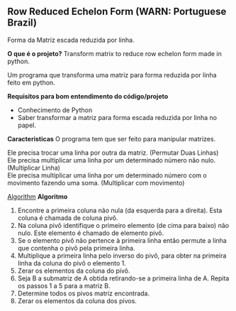 ## Row Reduced Echelon Form (WARN: Portuguese Brazil)
Forma da Matriz escada reduzida por linha.

**O que é o projeto?**
Transform matrix to reduce row echelon form made in python.


Um programa que transforma uma matriz para forma reduzida por linha feito em python.


**Requisitos para bom entendimento do código/projeto** 
- Conhecimento de Python
- Saber transformar a matriz para forma escada reduzida por linha no papel.

**Caracteristicas**
O programa tem que ser feito para manipular matrizes.

Ele precisa trocar uma linha por outra da matriz. (Permutar Duas Linhas) <br>
Ele precisa multiplicar uma linha por um determinado número não nulo. (Multiplicar Linha) <br>
Ele precisa multiplicar uma linha por um determinado número com o movimento fazendo uma soma. (Multiplicar com movimento) <br>


[Algorithm](https://www.math.purdue.edu/~shao92/documents/Algorithm%20REF.pdf)
**Algoritmo**
1. Encontre a primeira coluna não nula (da esquerda para a direita). Esta coluna é chamada de coluna pivô.
2. Na coluna pivô identifique o primeiro elemento (de cima para baixo) não nulo. Este elemento é chamado de elemento pivô.
3. Se o elemento pivô não pertence à primeira linha então permute a linha que contenha o pivô pela primeira linha.
4. Multiplique a primeira linha pelo inverso do pivô, para obter na primeira linha da coluna do pivô o elemento 1.
5. Zerar os elementos da coluna do pivô.
6. Seja B a submatriz de A obtida retirando-se a primeira linha de A. Repita os passos 1 a 5 para a matriz B.
7. Determine todos os pivos matriz encontrada.
8. Zerar os elementos da coluna dos pivos.
